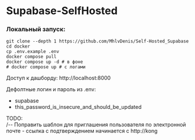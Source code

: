 # Supabase-SelfHosted

### Локальный запуск:
```shell
git clone --depth 1 https://github.com/MhlvDenis/Self-Hosted_Supabase
cd docker
cp .env.example .env
docker compose pull
docker compose up -d # в фоне
# docker compose up # с логами
```

Доступ к дашборду: http://localhost:8000

Дефолтные логин и пароль из .env:
- supabase
- this_password_is_insecure_and_should_be_updated  

TODO:  
 /-- Поправить шаблон для   приглашения пользователя по электронной почте - ссылка с подтверждением начинается с http://kong